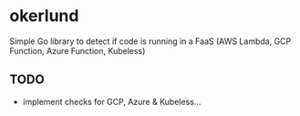 # okerlund
Simple Go library to detect if code is running in a FaaS (AWS Lambda, GCP Function, Azure Function, Kubeless)

## TODO
- implement checks for GCP, Azure & Kubeless...
